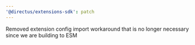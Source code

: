 ```yaml
---
'@directus/extensions-sdk': patch
---
```


Removed extension config import workaround that is no longer necessary since we are building to ESM
